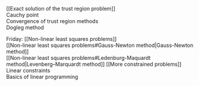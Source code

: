 [[Exact solution of the trust region problem]]   
Cauchy point   
Convergence of trust region methods   
Dogleg method   

Friday:
	[[Non-linear least squares problems]]   
	[[Non-linear least squares problems#Gauss-Newton method|Gauss-Newton method]]   
	[[Non-linear least squares problems#Ledenburg-Maquardt method|Levenberg–Marquardt method]]
[[More constrained problems]]
	Linear constraints   
	Basics of linear programming